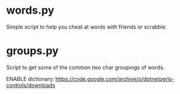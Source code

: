# words.py

Simple script to help you cheat at words with friends or scrabble.  


# groups.py

Script to get some of the common two char groupings of words. 


ENABLE dictionary:  https://code.google.com/archive/p/dotnetperls-controls/downloads
